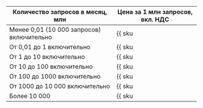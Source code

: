 | Количество запросов в месяц, млн | Цена за 1 млн запросов, вкл. НДС |
| --- | --- |
| Менее 0,01 (10 000 запросов) включительно | {{ sku|KZT|sws.requests.v1|string }} |
| От 0,01 до 1 включительно | {{ sku|KZT|sws.requests.v1|pricingRate.0.01|string }} |
| От 1 до 10 включительно | {{ sku|KZT|sws.requests.v1|pricingRate.1|string }} |
| От 10 до 100 включительно | {{ sku|KZT|sws.requests.v1|pricingRate.10|string }} |
| От 100 до 1000 включительно | {{ sku|KZT|sws.requests.v1|pricingRate.100|string }} |
| От 1000 до 10 000 включительно | {{ sku|KZT|sws.requests.v1|pricingRate.1000|string }} |
| Более 10 000 | {{ sku|KZT|sws.requests.v1|pricingRate.10000|string }} |